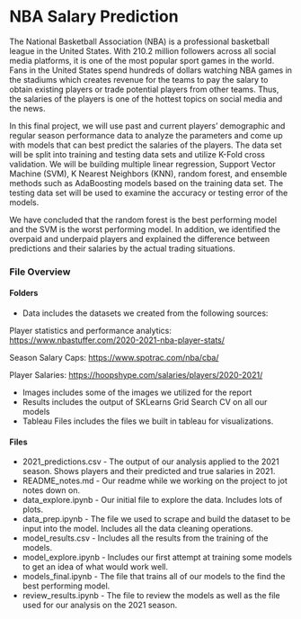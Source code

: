 # NBA Salary Prediction

The National Basketball Association (NBA) is a professional basketball league in the United States. With 210.2 million followers across all social media platforms, it is one of the most popular sport games in the world. Fans in the United States spend hundreds of dollars watching NBA games in the stadiums which creates revenue for the teams to pay the salary to obtain existing players or trade potential players from other teams. Thus, the salaries of the players is one of the hottest topics on social media and the news. 

In this final project, we will use past and current players’ demographic and regular season performance data to analyze the parameters and come up with models that can best predict the salaries of the players. The data set will be split into training and testing data sets and utilize K-Fold cross validation. We will be building multiple linear regression, Support Vector Machine (SVM), K Nearest Neighbors (KNN), random forest, and ensemble methods such as AdaBoosting models based on the training data set. The testing data set will be used to examine the accuracy or testing error of the models.  

We have concluded that the random forest is the best performing model and the SVM is the worst performing model. In addition, we identified the overpaid and underpaid players and explained the difference between predictions and their salaries by the actual trading situations. 

### File Overview

#### Folders
* Data includes the datasets we created from the following sources:  

Player statistics and performance analytics: https://www.nbastuffer.com/2020-2021-nba-player-stats/ 

Season Salary Caps:  https://www.spotrac.com/nba/cba/ 

Player Salaries: https://hoopshype.com/salaries/players/2020-2021/ 


* Images includes some of the images we utilized for the report
* Results includes the output of SKLearns Grid Search CV on all our models
* Tableau Files includes the files we built in tableau for visualizations.

#### Files
* 2021_predictions.csv - The output of our analysis applied to the 2021 season.  Shows players and their predicted and true salaries in 2021.
* README_notes.md - Our readme while we working on the project to jot notes down on.
* data_explore.ipynb - Our initial file to explore the data.  Includes lots of plots.
* data_prep.ipynb - The file we used to scrape and build the dataset to be input into the model.  Includes all the data cleaning operations.  
* model_results.csv - Includes all the results from the training of the models.  
* model_explore.ipynb - Includes our first attempt at training some models to get an idea of what would work well.  
* models_final.ipynb - The file that trains all of our models to the find the best performing model.  
* review_results.ipynb - The file to review the models as well as the file used for our analysis on the 2021 season.
